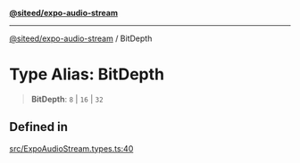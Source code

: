 [**@siteed/expo-audio-stream**](../README.md)

***

[@siteed/expo-audio-stream](../README.md) / BitDepth

# Type Alias: BitDepth

> **BitDepth**: `8` \| `16` \| `32`

## Defined in

[src/ExpoAudioStream.types.ts:40](https://github.com/deeeed/expo-audio-stream/blob/cbc3d10661a415811f1fe46cb3acaf63451a9df9/packages/expo-audio-stream/src/ExpoAudioStream.types.ts#L40)
